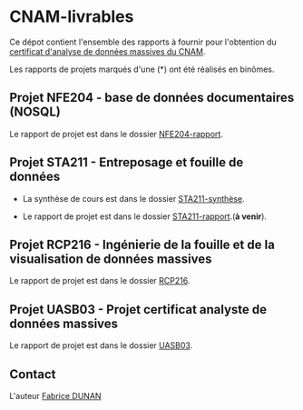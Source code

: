 # CNAM-livrables

Ce dépot contient l'ensemble des rapports à fournir  pour l'obtention du [certificat d'analyse de données massives du CNAM](http://formation.cnam.fr/rechercher-par-discipline/certificat-de-specialisation-analyste-de-donnees-massives-669531.kjsp).

Les rapports de projets marqués d'une (*) ont été réalisés en binômes.

## Projet NFE204 - base de données documentaires (NOSQL)

Le rapport de projet est dans le dossier [NFE204-rapport](https://github.com/fdunan/CNAM-livrables/blob/master/NFE204/CNAM_NFE204-rapport_fabrice_dunan_PROBTP.pdf).

## Projet STA211 - Entreposage et fouille de données

* La synthèse de cours est dans le dossier [STA211-synthèse](https://github.com/fdunan/CNAM-livrables/blob/master/STA211/synthese_cours/CNAM_STA211-Synthese_cours-PROBTP-fabrice_dunan.pdf).

* Le rapport de projet est dans le dossier [STA211-rapport](https://github.com/fdunan/CNAM-livrables/STA211/rapport_projet).(**à venir**).

## Projet RCP216 - Ingénierie de la fouille et de la visualisation de données massives

Le rapport de projet est dans le dossier [RCP216](https://github.com/fdunan/CNAM-livrables/blob/master/RCP216/CNAM_RCP216-rapport_JLL_FD_PROBTP.pdf).

## Projet UASB03 - Projet certificat analyste de données massives 

Le rapport de projet est dans le dossier [UASB03](https://github.com/fdunan/CNAM-livrables/blob/master/UASB03/CNAM_UASB03-rapport_RLE_FDU_PROBTP.pdf).

## Contact

L'auteur [Fabrice DUNAN](fabrice.dunan@laposte.net)